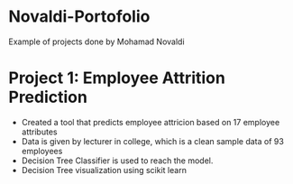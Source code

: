 # Novaldi-Portofolio
Example of projects done by Mohamad Novaldi

# Project 1: Employee Attrition Prediction
* Created a tool that predicts employee attricion based on 17 employee attributes
* Data is given by lecturer in college, which is a clean sample data of 93 employees
* Decision Tree Classifier is used to reach the model. 
* Decision Tree visualization using scikit learn
